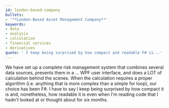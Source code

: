 ```yaml
---
id: london-based-company
bullets:
- '**London-Based Asset Management Company**'
keywords:
- data
- analysis
- calculation
- financial services
- derivatives
quote: ' I keep being surprised by how compact and readable F# is...'
---
```

We have set up a complete risk management system that combines several data sources, presents them in a ...
WPF user interface, and does a LOT of calculation behind the scenes. When the calculation
requires a proper algorithm (i.e. anything that is more complex than a simple for loop),
our choice has been F#. I have to say I keep being surprised by how compact it is and, nonetheless,
how readable it is even when I'm reading code that I hadn't looked at or thought about for six months.
